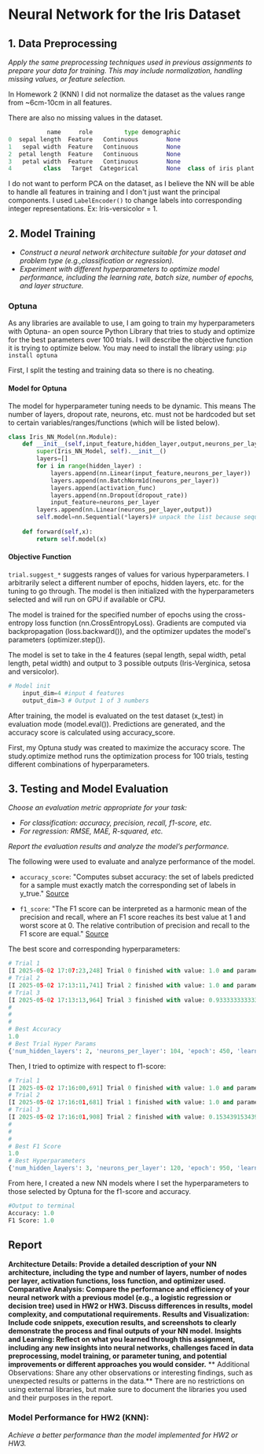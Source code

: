 # Neural Network for the Iris Dataset
## 1. Data Preprocessing
*Apply the same preprocessing techniques used in previous assignments to prepare your data for training. This may include normalization, handling missing values, or feature selection.*

In Homework 2 (KNN) I did not normalize the dataset as the values range from ~6cm-10cm in all features. 

There are also no missing values in the dataset.
```python
           name     role         type demographic                                        description units missing_values
0  sepal length  Feature   Continuous        None                                               None    cm             no
1   sepal width  Feature   Continuous        None                                               None    cm             no
2  petal length  Feature   Continuous        None                                               None    cm             no
3   petal width  Feature   Continuous        None                                               None    cm             no
4         class   Target  Categorical        None  class of iris plant: Iris Setosa, Iris Versico...  None             no
```
I do not want to perform PCA on the dataset, as I believe the NN will be able to handle all features in training and I don't just want the principal components. I used ```LabelEncoder()``` to change labels into corresponding integer representations. Ex: Iris-versicolor = 1.

## 2. Model Training
- *Construct a neural network architecture suitable for your dataset and problem type (e.g.,classification or regression).*
- *Experiment with different hyperparameters to optimize model performance, including the learning rate, batch size, number of epochs, and layer structure.*

### Optuna
As any libraries are available to use, I am going to train my hyperparameters with Optuna- an open source Python Library that tries to study and optimize for the best parameters over 100 trials. I will describe the objective function it is trying to optimize below. You may need to install the library using: ```pip install optuna``` 

First, I split the testing and training data so there is no cheating.

#### Model for Optuna
The model for hyperparameter tuning needs to be dynamic. This means The number of layers, dropout rate, neurons, etc. must not be hardcoded but set to certain variables/ranges/functions (which will be listed below). 

```python 
class Iris_NN_Model(nn.Module):
    def __init__(self,input_feature,hidden_layer,output,neurons_per_layer,activation_func,dropout_rate):
        super(Iris_NN_Model, self).__init__()
        layers=[]
        for i in range(hidden_layer) :
            layers.append(nn.Linear(input_feature,neurons_per_layer))
            layers.append(nn.BatchNorm1d(neurons_per_layer))
            layers.append(activation_func)
            layers.append(nn.Dropout(dropout_rate))
            input_feature=neurons_per_layer
        layers.append(nn.Linear(neurons_per_layer,output))
        self.model=nn.Sequential(*layers)# unpack the list because sequential 
   
    def forward(self,x):
        return self.model(x)
```

#### Objective Function
```trial.suggest_*``` suggests ranges of values for various hyperparameters. I arbitrarily select a different number of epochs, hidden layers, etc. for the tuning to go through. The model is then initialized with the hyperparameters selected and will run on GPU if available or CPU. 

The model is trained for the specified number of epochs using the cross-entropy loss function (nn.CrossEntropyLoss).
Gradients are computed via backpropagation (loss.backward()), and the optimizer updates the model's parameters (optimizer.step()). 

The model is set to take in the 4 features (sepal length, sepal width, petal length, petal width) and output to 3 possible outputs (Iris-Verginica, setosa and versicolor). 

```python
# Model init
    input_dim=4 #input 4 features 
    output_dim=3 # Output 1 of 3 numbers
```

After training, the model is evaluated on the test dataset (x_test) in evaluation mode (model.eval()).
Predictions are generated, and the accuracy score is calculated using accuracy_score.

First, my Optuna study was created to maximize the accuracy score.
The study.optimize method runs the optimization process for 100 trials, testing different combinations of hyperparameters.


## 3. Testing and Model Evaluation
*Choose an evaluation metric appropriate for your task:*
- *For classification: accuracy, precision, recall, f1-score, etc.*
- *For regression: RMSE, MAE, R-squared, etc.*

*Report the evaluation results and analyze the model’s performance.*

The following were used to evaluate and analyze performance of the model.
- ```accuracy_score```: "Computes subset accuracy: the set of labels predicted for a sample must exactly match the corresponding set of labels in y_true." [Source](https://scikit-learn.org/stable/modules/generated/sklearn.metrics.accuracy_score.html)

- ```f1_score```: "The F1 score can be interpreted as a harmonic mean of the precision and recall, where an F1 score reaches its best value at 1 and worst score at 0. The relative contribution of precision and recall to the F1 score are equal." [Source](https://scikit-learn.org/stable/modules/generated/sklearn.metrics.f1_score.html)

The best score and corresponding hyperparameters:
```python
# Trial 1
[I 2025-05-02 17:07:23,248] Trial 0 finished with value: 1.0 and parameters: {'num_hidden_layers': 2, 'neurons_per_layer': 104, 'epoch': 450, 'learning_rate': 0.027312545062450254, 'optimizer': 'Adam', 'weight_decay': 8.490989936176525e-05, 'Dropout_rate': 0.2, 'activation_function': 'ReLU'}. Best is trial 0 with value: 1.0.
# Trial 2
[I 2025-05-02 17:13:11,741] Trial 2 finished with value: 1.0 and parameters: {'num_hidden_layers': 2, 'neurons_per_layer': 128, 'epoch': 950, 'learning_rate': 0.011559860972206445, 'optimizer': 'SGD', 'weight_decay': 7.004647057267131e-05, 'Dropout_rate': 0.2, 'activation_function': 'ReLU'}. Best is trial 0 with value: 1.0.
# Trial 3
[I 2025-05-02 17:13:13,964] Trial 3 finished with value: 0.9333333333333333 and parameters: {'num_hidden_layers': 4, 'neurons_per_layer': 80, 'epoch': 700, 'learning_rate': 1.7124362619118073e-05, 'optimizer': 'Adam', 'weight_decay': 1.4415973442891097e-05, 'Dropout_rate': 0.4, 'activation_function': 'ELU'}. Best is trial 0 with value: 1.0.
#
# 
# 
# Best Accuracy
1.0
# Best Trial Hyper Params
{'num_hidden_layers': 2, 'neurons_per_layer': 104, 'epoch': 450, 'learning_rate': 0.027312545062450254, 'optimizer': 'Adam', 'weight_decay': 8.490989936176525e-05, 'Dropout_rate': 0.2, 'activation_function': 'ReLU'}
```

Then, I tried to optimize with respect to f1-score:
```python
# Trial 1
[I 2025-05-02 17:16:00,691] Trial 0 finished with value: 1.0 and parameters: {'num_hidden_layers': 3, 'neurons_per_layer': 120, 'epoch': 950, 'learning_rate': 0.004948614912716559, 'optimizer': 'RMSprop', 'weight_decay': 0.0005145438738961834, 'Dropout_rate': 0.4, 'activation_function': 'LeakyReLU'}. Best is trial 0 with value: 1.0.
# Trial 2
[I 2025-05-02 17:16:01,681] Trial 1 finished with value: 1.0 and parameters: {'num_hidden_layers': 2, 'neurons_per_layer': 112, 'epoch': 750, 'learning_rate': 0.07847942848167094, 'optimizer': 'SGD', 'weight_decay': 1.9684521479685785e-05, 'Dropout_rate': 0.5, 'activation_function': 'ReLU'}. Best is trial 0 with value: 1.0.
# Trial 3
[I 2025-05-02 17:16:01,908] Trial 2 finished with value: 0.15343915343915343 and parameters: {'num_hidden_layers': 1, 'neurons_per_layer': 64, 'epoch': 250, 'learning_rate': 1.0863555026413742e-06, 'optimizer': 'Adagrad', 'weight_decay': 0.0007059723296937521, 'Dropout_rate': 0.2, 'activation_function': 'ReLU'}. Best is trial 0 with value: 1.0.
#
#
#
# Best F1 Score
1.0
# Best Hyperparameters
{'num_hidden_layers': 3, 'neurons_per_layer': 120, 'epoch': 950, 'learning_rate': 0.004948614912716559, 'optimizer': 'RMSprop', 'weight_decay': 0.0005145438738961834, 'Dropout_rate': 0.4, 'activation_function': 'LeakyReLU'}
```

From here, I created a new NN models where I set the hyperparameters to those selected by Optuna for the f1-score and accuracy.

```python
#Output to terminal
Accuracy: 1.0
F1 Score: 1.0
```

## Report
**Architecture Details: Provide a detailed description of your NN architecture, including the type and number of layers, number of nodes per layer, activation functions, loss function, and optimizer used.**
**Comparative Analysis: Compare the performance and efficiency of your neural network with a previous model (e.g., a logistic regression or decision tree) used in HW2 or HW3. Discuss differences in results, model complexity, and computational requirements.**
**Results and Visualization: Include code snippets, execution results, and screenshots to clearly demonstrate the process and final outputs of your NN model.**
**Insights and Learning: Reflect on what you learned through this assignment, including any new insights into neural networks, challenges faced in data preprocessing, model training, or parameter tuning, and potential improvements or different approaches you would consider.**
** Additional Observations: Share any other observations or interesting findings, such as unexpected results or patterns in the data.**
There are no restrictions on using external libraries, but make sure to document the libraries you used and their purposes in the report.


### Model Performance for HW2 (KNN):
*Achieve a better performance than the model implemented for HW2 or HW3.*

